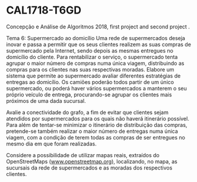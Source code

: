﻿# CAL1718-T6GD
Concepção e Análise de Algoritmos 2018, first project and second project .

Tema 6: Supermercado ao domicílio
Uma rede de supermercados deseja inovar e passa a permitir que os seus clientes realizem as suas compras de supermercado pela Internet, sendo depois as mesmas entregues no domicílio do cliente. Para rentabilizar o serviço, o supermercado tenta agrupar o maior número de compras numa única viagem, distribuindo as compras para os clientes nas suas respectivas moradas. 
Elabore um sistema que permite ao supermercado avaliar diferentes estratégias de entregas ao domicílio. Os camiões poderão todos partir de um único supermercado, ou poderá haver vários supermercados a manterem o seu próprio veículo de entrega, procurando-se agrupar os clientes mais próximos de uma dada sucursal. 

Avalie a conectividade do grafo, a fim de evitar que clientes sejam atendidos por supermercados para os quais não haverá itinerário possível. Para além de tentar-se minimizar o itinerário de distribuição das compras, pretende-se também realizar o maior número de entregas numa única viagem, com a condição de terem todas as compras de ser entregues no mesmo dia em que foram realizadas.

Considere a possibilidade de utilizar mapas reais, extraídos do OpenStreetMaps (www.openstreetmap.org), localizando, no mapa, as sucursais da rede de supermercados e as moradas dos respectivos clientes.

